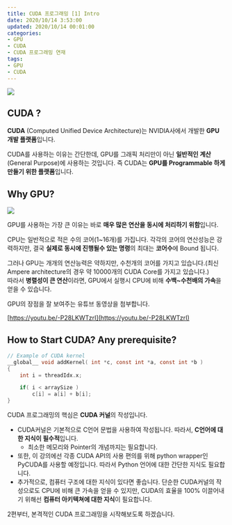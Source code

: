 ```yaml
---
title: CUDA 프로그래밍 [1] Intro
date: 2020/10/14 3:53:00
updated: 2020/10/14 00:01:00
categories:
- GPU
- CUDA
- CUDA 프로그래밍 연재
tags:
- GPU
- CUDA
---
```


![](https://user-images.githubusercontent.com/41286195/95903113-aeaf1300-0dd0-11eb-8b4f-e9c83d302e0b.png)

## CUDA ?

**CUDA** (Computed Unified Device Architecture)는 NVIDIA사에서 개발한 **GPU 개발 플랫폼**입니다. 

CUDA를 사용하는 이유는 간단한데, GPU를 그래픽 처리만이 아닌 **일반적인 계산**(General Purpose)에 사용하는 것입니다. 즉 CUDA는 **GPU를 Programmable 하게 만들기 위한 플랫폼**입니다.

## Why GPU?

![](https://user-images.githubusercontent.com/41286195/96009187-52ed9400-0e7b-11eb-9777-ec4e61a4c652.png)

GPU를 사용하는 가장 큰 이유는 바로 **매우 많은 연산을 동시에 처리하기 위함**입니다.

CPU는 일반적으로 적은 수의 코어(1~16개)를 가집니다. 각각의 코어의 연산성능은 강력하지만, 결국 **실제로 동시에 진행될수 있는 명령**의 최대는 **코어수**에 Bound 됩니다.

그러나 GPU는 개개의 연산능력은 약하지만, 수천개의 코어를 가지고 있습니다.(최신 Ampere architecture의 경우 약 10000개의 CUDA Core를 가지고 있습니다.)  
따라서 **병렬성이 큰 연산**이라면, GPU에서 실행시 CPU에 비해 **수백~수천배의 가속**을 얻을 수 있습니다.

GPU의 장점을 잘 보여주는 유튜브 동영상을 첨부합니다.

[https://youtu.be/-P28LKWTzrI](https://youtu.be/-P28LKWTzrI)

## How to Start CUDA? Any prerequisite?

```c
// Example of CUDA kernel
__global__ void addKernel( int *c, const int *a, const int *b )
{
    int i = threadIdx.x;

	if( i < arraySize )
		c[i] = a[i] + b[i];
}
```

CUDA 프로그래밍의 핵심은 **CUDA 커널**의 작성입니다. 

- CUDA커널은 기본적으로 C언어 문법을 사용하여 작성됩니다. 따라서, **C언어에 대한 지식이 필수적**입니다.
  - 최소한 메모리와 Pointer의 개념까지는 필요합니다.
- 또한, 이 강의에선 각종 CUDA API의 사용 편의를 위해 python wrapper인 PyCUDA를 사용할 예정입니다. 따라서 Python 언어에 대한 간단한 지식도 필요합니다.
- 추가적으로, 컴퓨터 구조에 대한 지식이 있다면 좋습니다. 단순한 CUDA커널의 작성으로도 CPU에 비해 큰 가속을 얻을 수 있지만, CUDA의 효율을 100% 이끌어내기 위해선 **컴퓨터 아키텍쳐에 대한 지식**이 필요합니다.

2편부터, 본격적인 CUDA 프로그래밍을 시작해보도록 하겠습니다.